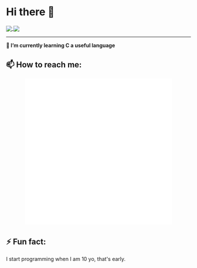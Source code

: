 # Hi there 👋

<a href="">
  <img align="center" src="https://github-readme-stats.vercel.app/api?username=TheodoreDev&theme=github_dark&hide=contribs&show_icons=true" />
</a>
<a href="">
  <img align="center" src="https://github-readme-stats.vercel.app/api/top-langs/?username=TheodoreDev&theme=github_dark&layout=compact" />
</a>
<hr>

**🌱 I’m currently learning C a useful language**

## 📫 How to reach me:

<div align="center">
  <img src="css.svg" width="400" height="400" alt="css-in-readme">
</div>

## ⚡ Fun fact:

I start programming when I am 10 yo, that's early.

<!--
**TheodoreDev/TheodoreDev** is a ✨ _special_ ✨ repository because its `README.md` (this file) appears on your GitHub profile.

Here are some ideas to get you started:

- 🔭 I’m currently working on ...
- 🌱 I’m currently learning ...
- 👯 I’m looking to collaborate on ...
- 🤔 I’m looking for help with ...
- 💬 Ask me about ...
- 📫 How to reach me: ...
- 😄 Pronouns: ...
- ⚡ Fun fact: ...
-->

